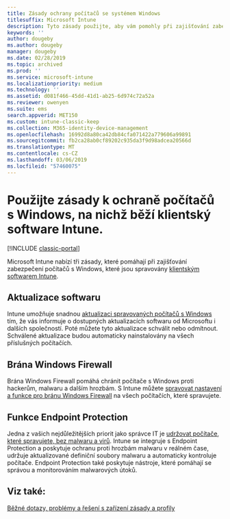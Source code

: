 ```yaml
---
title: Zásady ochrany počítačů se systémem Windows
titlesuffix: Microsoft Intune
description: Tyto zásady použijte, aby vám pomohly při zajišťování zabezpečení počítačů s Windows, které jsou spravovány klientským softwarem Intune.
keywords: ''
author: dougeby
ms.author: dougeby
manager: dougeby
ms.date: 02/28/2019
ms.topic: archived
ms.prod: ''
ms.service: microsoft-intune
ms.localizationpriority: medium
ms.technology: ''
ms.assetid: d081f466-45dd-41d1-ab25-6d974c72a52a
ms.reviewer: owenyen
ms.suite: ems
search.appverid: MET150
ms.custom: intune-classic-keep
ms.collection: M365-identity-device-management
ms.openlocfilehash: 16992d8a80ca42db84cfa071422a779606a99891
ms.sourcegitcommit: fb2ca28ab0cf89202c935da3f9d98adcea20566d
ms.translationtype: MT
ms.contentlocale: cs-CZ
ms.lasthandoff: 03/06/2019
ms.locfileid: "57460075"
---
```

# <a name="use-policies-to-help-protect-windows-pcs-that-run-the-intune-client-software"></a>Použijte zásady k ochraně počítačů s Windows, na nichž běží klientský software Intune.

[!INCLUDE [classic-portal](includes/classic-portal.md)]

Microsoft Intune nabízí tři zásady, které pomáhají při zajišťování zabezpečení počítačů s Windows, které jsou spravovány [klientským softwarem Intune](manage-windows-pcs-with-microsoft-intune.md).


## <a name="software-updates"></a>Aktualizace softwaru

Intune umožňuje snadnou [aktualizaci spravovaných počítačů s Windows](keep-windows-pcs-up-to-date-with-software-updates-in-microsoft-intune.md) tím, že vás informuje o dostupných aktualizacích softwaru od Microsoftu i dalších společností. Poté můžete tyto aktualizace schválit nebo odmítnout. Schválené aktualizace budou automaticky nainstalovány na všech příslušných počítačích.

## <a name="windows-firewall"></a>Brána Windows Firewall

Brána Windows Firewall pomáhá chránit počítače s Windows proti hackerům, malwaru a dalším hrozbám. S Intune můžete [spravovat nastavení a funkce pro bránu Windows Firewall](help-protect-windows-pcs-using-windows-firewall-policies-in-microsoft-intune.md) na všech počítačích, které spravujete.

## <a name="endpoint-protection"></a>Funkce Endpoint Protection

Jedna z vašich nejdůležitějších priorit jako správce IT je [udržovat počítače, které spravujete, bez malwaru a virů](help-secure-windows-pcs-with-endpoint-protection-for-microsoft-intune.md). Intune se integruje s Endpoint Protection a poskytuje ochranu proti hrozbám malwaru v reálném čase, udržuje aktualizované definiční soubory malwaru a automaticky kontroluje počítače. Endpoint Protection také poskytuje nástroje, které pomáhají se správou a monitorováním malwarových útoků.

## <a name="see-also"></a>Viz také:

[Běžné dotazy, problémy a řešení s zařízení zásady a profily](device-profile-troubleshoot.md)
